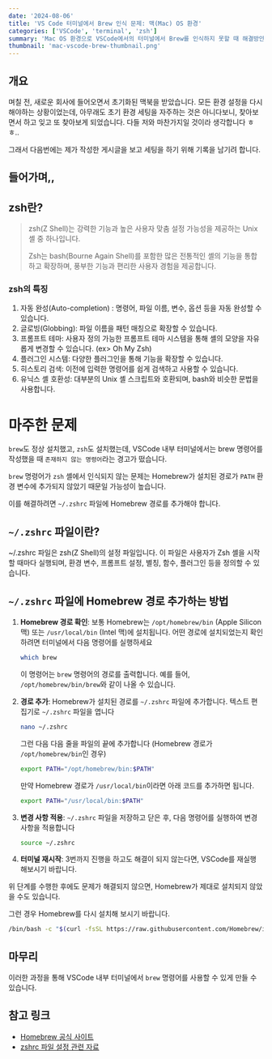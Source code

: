 ```yaml
---
date: '2024-08-06'
title: 'VS Code 터미널에서 Brew 인식 문제: 맥(Mac) OS 환경'
categories: ['VSCode', 'terminal', 'zsh']
summary: 'Mac OS 환경으로 VSCode에서의 터미널에서 Brew를 인식하지 못할 때 해결방안을 알아보자.'
thumbnail: 'mac-vscode-brew-thumbnail.png'
---
```


## 개요

며칠 전, 새로운 회사에 들어오면서 초기화된 맥북을 받았습니다. 모든 환경 설정을 다시 해야하는 상황이었는데, 아무래도 초기 환경 세팅을 자주하는 것은 아니다보니, 찾아보면서 하고 잊고 또 찾아보게 되었습니다. 다들 저와 마찬가지일 것이라 생각합니다 ㅎㅎ..

그래서 다음번에는 제가 작성한 게시글을 보고 세팅을 하기 위해 기록을 남기려 합니다.

## 들어가며,,

## zsh란?

> zsh(Z Shell)는 강력한 기능과 높은 사용자 맞춤 설정 가능성을 제공하는 Unix 셸 중 하나입니다.
>
> Zsh는 bash(Bourne Again Shell)를 포함한 많은 전통적인 셸의 기능을 통합하고 확장하며, 풍부한 기능과 편리한 사용자 경험을 제공합니다.

### zsh의 특징

1. 자동 완성(Auto-completion) : 명령어, 파일 이름, 변수, 옵션 등을 자동 완성할 수 있습니다.
2. 글로빙(Globbing): 파일 이름을 패턴 매칭으로 확장할 수 있습니다.
3. 프롬프트 테마: 사용자 정의 가능한 프롬프트 테마 시스템을 통해 셸의 모양을 자유롭게 변경할 수 있습니다. (ex> Oh My Zsh)
4. 플러그인 시스템: 다양한 플러그인을 통해 기능을 확장할 수 있습니다.
5. 히스토리 검색: 이전에 입력한 명령어를 쉽게 검색하고 사용할 수 있습니다.
6. 유닉스 셸 호환성: 대부분의 Unix 셸 스크립트와 호환되며, bash와 비슷한 문법을 사용합니다.

# 마주한 문제

`brew`도 정상 설치했고, `zsh`도 설치했는데, VSCode 내부 터미널에서는 brew 명령어를 작성했을 때 `존재하지 않는 명령어`라는 경고가 떴습니다.

`brew` 명령어가 `zsh` 셸에서 인식되지 않는 문제는 Homebrew가 설치된 경로가 `PATH` 환경 변수에 추가되지 않았기 때문일 가능성이 높습니다.

이를 해결하려면 `~/.zshrc` 파일에 Homebrew 경로를 추가해야 합니다.

## `~/.zshrc` 파일이란?

~/.zshrc 파일은 zsh(Z Shell)의 설정 파일입니다. 이 파일은 사용자가 Zsh 셸을 시작할 때마다 실행되며, 환경 변수, 프롬프트 설정, 별칭, 함수, 플러그인 등을 정의할 수 있습니다.

## `~/.zshrc` 파일에 Homebrew 경로 추가하는 방법

1. **Homebrew 경로 확인**:
   보통 Homebrew는 `/opt/homebrew/bin` (Apple Silicon 맥) 또는 `/usr/local/bin` (Intel 맥)에 설치됩니다. 어떤 경로에 설치되었는지 확인하려면 터미널에서 다음 명령어를 실행하세요

   ```sh
   which brew
   ```

   이 명령어는 `brew` 명령어의 경로를 출력합니다. 예를 들어, `/opt/homebrew/bin/brew`와 같이 나올 수 있습니다.

2. **경로 추가**:
   Homebrew가 설치된 경로를 `~/.zshrc` 파일에 추가합니다. 텍스트 편집기로 `~/.zshrc` 파일을 엽니다

   ```sh
   nano ~/.zshrc
   ```

   그런 다음 다음 줄을 파일의 끝에 추가합니다 (Homebrew 경로가 `/opt/homebrew/bin`인 경우)

   ```sh
   export PATH="/opt/homebrew/bin:$PATH"
   ```

   만약 Homebrew 경로가 `/usr/local/bin`이라면 아래 코드를 추가하면 됩니다.

   ```sh
   export PATH="/usr/local/bin:$PATH"
   ```

3. **변경 사항 적용**:
   `~/.zshrc` 파일을 저장하고 닫은 후, 다음 명령어를 실행하여 변경 사항을 적용합니다

   ```sh
   source ~/.zshrc
   ```

4. **터미널 재시작**:
   3번까지 진행을 하고도 해결이 되지 않는다면, VSCode를 재실행 해보시기 바랍니다.

위 단계를 수행한 후에도 문제가 해결되지 않으면, Homebrew가 제대로 설치되지 않았을 수도 있습니다.

그런 경우 Homebrew를 다시 설치해 보시기 바랍니다.

```sh
/bin/bash -c "$(curl -fsSL https://raw.githubusercontent.com/Homebrew/install/HEAD/install.sh)"
```

## 마무리

이러한 과정을 통해 VSCode 내부 터미널에서 `brew` 명령어를 사용할 수 있게 만들 수 있습니다.

## 참고 링크

- [Homebrew 공식 사이트](https://brew.sh/)
- [zshrc 파일 설정 관련 자료](https://sourabhbajaj.com/mac-setup/iTerm/zsh.html)
